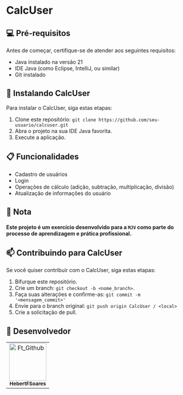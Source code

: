 # CalcUser

## 💻 Pré-requisitos

Antes de começar, certifique-se de atender aos seguintes requisitos:

- Java instalado na versão 21
- IDE Java (como Eclipse, IntelliJ, ou similar)
- Git instalado

## 🚀 Instalando CalcUser

Para instalar o CalcUser, siga estas etapas:

1. Clone este repositório: `git clone https://github.com/seu-usuario/calcuser.git`
2. Abra o projeto na sua IDE Java favorita.
3. Execute a aplicação.

## 📋 Funcionalidades

- Cadastro de usuários
- Login
- Operações de cálculo (adição, subtração, multiplicação, divisão)
- Atualização de informações do usuário

## 📝 Nota
#### Este projeto é um exercício desenvolvido para a `MJV` como parte do processo de aprendizagem e prática profissional.
  
## 📫 Contribuindo para CalcUser

Se você quiser contribuir com o CalcUser, siga estas etapas:

1. Bifurque este repositório.
2. Crie um branch: `git checkout -b <nome_branch>`.
3. Faça suas alterações e confirme-as: `git commit -m '<mensagem_commit>'`
4. Envie para o branch original: `git push origin CalcUser / <local>`
5. Crie a solicitação de pull.

## 🤝 Desenvolvedor




<table>
  <tr>
    <td align="center">
      <a href="#" title="Hebert">
        <img src="https://avatars.githubusercontent.com/u/88061348?s=400&u=0f256aaecccd77a0d09b4b04b6a7f42e95729fbd&v=4" width="100px;" alt="Ft_Github"/><br>
        <sub>
          <b>HebertFSoares</b>
        </sub>
      </a>
    </td>
  </tr>
</table>

